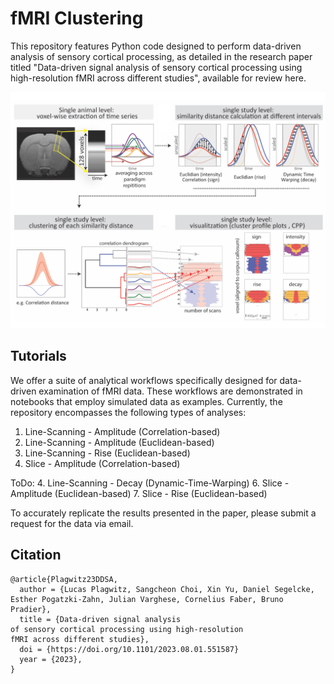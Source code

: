 # fMRI Clustering

This repository features Python code designed 
to perform data-driven analysis of sensory 
cortical processing, as detailed in the 
research paper titled "Data-driven signal analysis 
of sensory cortical processing using high-resolution 
fMRI across different studies", 
available for review here.

<p align="center">
<img src="./demo/img.png">
</p>

## Tutorials

We offer a suite of analytical workflows specifically 
designed for data-driven examination of fMRI data. 
These workflows are demonstrated in notebooks that 
employ simulated data as examples. Currently, the 
repository encompasses the following types of analyses:
1. Line-Scanning - Amplitude (Correlation-based)
2. Line-Scanning - Amplitude (Euclidean-based)
3. Line-Scanning - Rise (Euclidean-based)
5. Slice - Amplitude (Correlation-based)

ToDo:
4. Line-Scanning - Decay (Dynamic-Time-Warping)
6. Slice - Amplitude (Euclidean-based)
7. Slice - Rise (Euclidean-based)

To accurately replicate the results presented in the paper, 
please submit a request for the data via email.

## Citation

```
@article{Plagwitz23DDSA,
  author = {Lucas Plagwitz, Sangcheon Choi, Xin Yu, Daniel Segelcke, Esther Pogatzki-Zahn, Julian Varghese, Cornelius Faber, Bruno Pradier},
  title = {Data-driven signal analysis 
of sensory cortical processing using high-resolution 
fMRI across different studies},
  doi = {https://doi.org/10.1101/2023.08.01.551587}
  year = {2023},
}
```